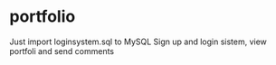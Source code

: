 # portfolio
Just import loginsystem.sql to MySQL
Sign up and login sistem, view portfoli and send comments
